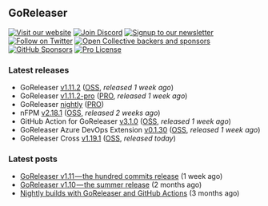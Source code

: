 ## GoReleaser

[![Visit our website](https://img.shields.io/badge/website-4285F4?style=for-the-badge&logo=googlechrome&logoColor=white)](https://goreleaser.com)
[![Join Discord](https://img.shields.io/badge/Discord-5865F2?style=for-the-badge&logo=discord&logoColor=white)](https://discord.gg/RGEBtg8vQ6)
[![Signup to our newsletter](https://img.shields.io/badge/news-E15718?style=for-the-badge&logo=revue&logoColor=white)](https://www.getrevue.co/profile/goreleaser)
[![Follow on Twitter](https://img.shields.io/badge/twitter-1DA1F2?style=for-the-badge&logo=twitter&logoColor=white)](https://twitter.com/goreleaser)
[![Open Collective backers and sponsors](https://img.shields.io/opencollective/all/goreleaser?logo=opencollective&style=for-the-badge)](https://opencollective.com/goreleaser)
[![GitHub Sponsors](https://img.shields.io/github/sponsors/caarlos0?logo=github&style=for-the-badge)](https://github.com/sponsors/caarlos0)
[![Pro License](https://img.shields.io/badge/pro_license-36A9AE?style=for-the-badge&logo=gumroad&logoColor=white)](https://goreleaser.com/pro)

### Latest releases
- GoReleaser [v1.11.2](https://github.com/goreleaser/goreleaser/releases/tag/v1.11.2) ([OSS](https://github.com/goreleaser/goreleaser), _released 1 week ago_)
- GoReleaser [v1.11.2-pro](https://github.com/goreleaser/goreleaser-pro/releases/tag/v1.11.2-pro) ([PRO](https://goreleaser.com/pro), _released 1 week ago_)
- GoReleaser [nightly](https://github.com/goreleaser/goreleaser-pro/releases/tag/nightly) ([PRO](https://goreleaser.com/pro))
- nFPM [v2.18.1](https://github.com/goreleaser/nfpm/releases/tag/v2.18.1) ([OSS](https://nfpm.goreleaser.com), _released 2 weeks ago_)
- GitHub Action for GoReleaser [v3.1.0](https://github.com/goreleaser/goreleaser-action/releases/tag/v3.1.0) ([OSS](https://github.com/goreleaser/goreleaser-action), _released 1 week ago_)
- GoReleaser Azure DevOps Extension [v0.1.30](https://github.com/goreleaser/goreleaser-azure-devops-extension/releases/tag/v0.1.30) ([OSS](https://github.com/goreleaser/goreleaser-azure-devops-extension), _released 1 week ago_)
- GoReleaser Cross [v1.19.1](https://github.com/goreleaser/goreleaser-cross/releases/tag/v1.19.1) ([OSS](https://github.com/goreleaser/goreleaser-cross), _released today_)


### Latest posts
- [GoReleaser v1.11 — the hundred commits release](https://blog.goreleaser.com/goreleaser-v1-11-the-hundred-commits-release-aa06fc7caf8e?source=rss----17aa0cbd263f---4) (1 week ago)
- [GoReleaser v1.10 — the summer release](https://blog.goreleaser.com/goreleaser-v1-10-the-summer-release-eb218e7a7ecf?source=rss----17aa0cbd263f---4) (2 months ago)
- [Nightly builds with GoReleaser and GitHub Actions](https://blog.goreleaser.com/nightly-builds-with-goreleaser-and-github-actions-e08c078e4d0f?source=rss----17aa0cbd263f---4) (3 months ago)
